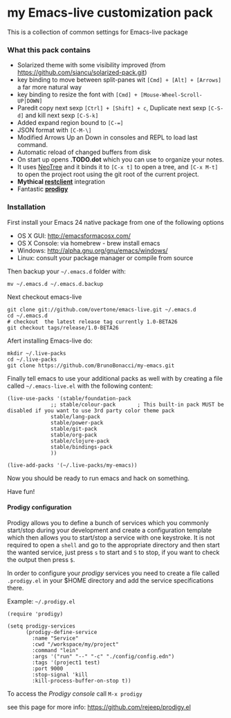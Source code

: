 # my Emacs-live customization pack

This is a collection of common settings for Emacs-live package

### What this pack contains

  - Solarized theme with some visibility improved (from https://github.com/siancu/solarized-pack.git)
  - key binding to move between split-panes wit `[Cmd] + [Alt] + [Arrows]` a far more natural way
  - key binding to resize the font with `[Cmd] + [Mouse-Wheel-Scroll-UP|DOWN]`
  - Paredit copy next sexp `[Ctrl] + [Shift] + c`, Duplicate next sexp `[C-S-d]` and kill next sexp `[C-S-k]` 
  - Added expand region bound to `[C-=]`
  - JSON format with `[C-M-\]`
  - Modified Arrows Up an Down in consoles and REPL to load last command.
  - Automatic reload of changed buffers from disk
  - On start up opens **.TODO.dot** which you can use to organize your notes.
  - It uses [NeoTree](http://www.emacswiki.org/emacs/NeoTree) and it binds it to `[C-x t]` to open a tree, and `[C-x M-t]` to open the project root using the git root of the current project.
  - **Mythical [restclient](https://github.com/pashky/restclient.el)** integration
  - Fantastic **[prodigy](https://github.com/rejeep/prodigy.el)**
  

### Installation

First install your Emacs 24 native package from one of the following options

  * OS X GUI: http://emacsformacosx.com/
  * OS X Console: via homebrew - brew install emacs
  * Windows: http://alpha.gnu.org/gnu/emacs/windows/
  * Linux: consult your package manager or compile from source

Then backup your `~/.emacs.d` folder with:

    mv ~/.emacs.d ~/.emacs.d.backup

Next checkout emacs-live

    git clone git://github.com/overtone/emacs-live.git ~/.emacs.d
    cd ~/.emacs.d
    # checkout  the latest release tag currently 1.0-BETA26
    git checkout tags/release/1.0-BETA26

Afert installing Emacs-live do:

    mkdir ~/.live-packs
    cd ~/.live-packs
    git clone https://github.com/BrunoBonacci/my-emacs.git

Finally tell emacs to use your additional packs as well with by creating a file called `~/.emacs-live.el`
with the following content:
     
    (live-use-packs '(stable/foundation-pack
                  ;; stable/colour-pack       ; This built-in pack MUST be disabled if you want to use 3rd party color theme pack
                  stable/lang-pack
                  stable/power-pack
                  stable/git-pack
                  stable/org-pack
                  stable/clojure-pack
                  stable/bindings-pack
                  ))

    (live-add-packs '(~/.live-packs/my-emacs))

Now you should be ready to run emacs and hack on something.

Have fun!

#### Prodigy configuration

Prodigy allows you to define a bunch of services which you commonly
start/stop during your development and create a configuration template
which then allows you to start/stop a service with one keystroke.
It is not required to open a `shell` and go to the appropriate directory
and then start the wanted service, just press `s` to start and `S` to stop,
if you want to check the output then press `$`.

In order to configure your *prodigy* services you need to create a file
called `.prodigy.el` in your $HOME directory and add the service
specifications there.

Example: `~/.prodigy.el`

```
(require 'prodigy)

(setq prodigy-services
      (prodigy-define-service
        :name "Service"
        :cwd "/workspace/my/project"
        :command "lein"
        :args '("run" "--" "-c" "./config/config.edn")
        :tags '(project1 test)
        :port 9000
        :stop-signal 'kill
        :kill-process-buffer-on-stop t))
```

To access the *Prodigy console* call `M-x prodigy`

see this page for more info: https://github.com/rejeep/prodigy.el
